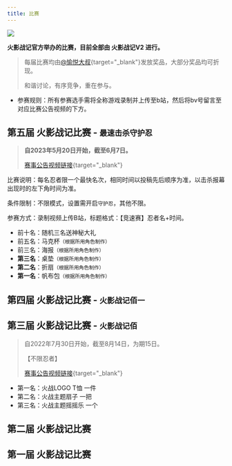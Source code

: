 ```yaml
---
title: 比赛
---
```


![](https://s1.ax1x.com/2023/05/20/p94ce8e.png)

__火影战记官方举办的比赛，目前全部由 火影战记V2 进行。__

> 每届比赛均由[@愉悦大叔](https://space.bilibili.com/18278506){target="_blank"}发放奖品，大部分奖品均可折现。
>
> 和谐讨论，有序竞争，重在参与。

- 参赛规则：所有参赛选手需将全称游戏录制并上传至b站，然后将bv号留言至对应比赛公告视频的下方。


## 第五届 火影战记比赛 - <small>最速击杀守护忍</small>

> __自2023年5月20日开始，截至6月7日。__
>
> [赛事公告视频链接](https://www.bilibili.com/video/BV1Ek4y1s7Qn){target="_blank"}

比赛说明：每名忍者限一个最快名次，相同时间以投稿先后顺序为准，以击杀报幕出现时的左下角时间为准。

条件限制：不限模式，设置需开启`守护忍`，其他不限。

参赛方式：录制视频上传B站，标题格式：【竞速赛】忍者名+时间。

- 前十名：随机三名送神秘大礼
- 前五名：马克杯<small>（根据所用角色制作）</small>
- 前三名：海报<small>（根据所用角色制作）</small>
- __第三名__：桌垫<small>（根据所用角色制作）</small>
- __第二名__：折扇<small>（根据所用角色制作）</small>
- __第一名__：帆布包<small>（根据所用角色制作）</small>

## 第四届 火影战记比赛 - <small>火影战记佰一</small>

## 第三届 火影战记比赛 - <small>火影战记佰</small>

> 自2022年7月30日开始，截至8月14日，为期15日。
>
> 【不限忍者】
>
> [赛事公告视频链接](https://www.bilibili.com/video/BV1EB4y1b7kb){target="_blank"}

- 第一名：火战LOGO T恤 一件
- 第二名：火战主题扇子 一把
- 第三名：火战主题摇摇乐 一个

## 第二届 火影战记比赛

## 第一届 火影战记比赛
